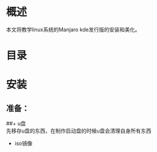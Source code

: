 # 概述
本文将教学linux系统的Manjaro kde发行版的安装和美化。
# 目录
# 安装
## 准备：
##+ u盘  
先移存u盘的东西，在制作启动盘的时候u盘会清理自身所有东西
+ iso镜像


